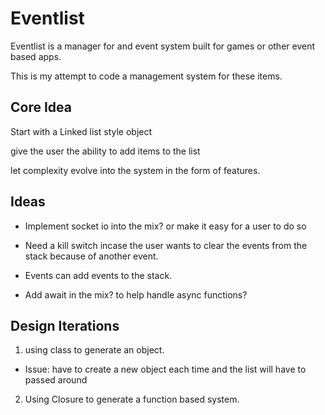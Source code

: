 # Eventlist

Eventlist is a manager for and event system built for games or other event based apps.

This is my attempt to code a management system for these items.

## Core Idea

Start with a Linked list style object

give the user the ability to add items to the list 

let complexity evolve into the system in the form of features.

## Ideas

- Implement socket io into the mix? or make it easy for a user to do so

- Need a kill switch incase the user wants to clear the events from the stack because of another event.

- Events can add events to the stack.

- Add await in the mix? to help handle async functions?

## Design Iterations

1. using class to generate an object.
  * Issue: have to create a new object each time and the list will have to passed around
2. Using Closure to generate a function based system.